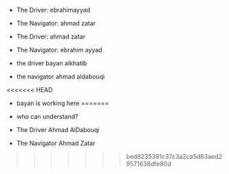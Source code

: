* The Driver: ebrahimayyad
* The Navigator: ahmad zatar

* The Driver: ahmad zatar
* The Navigator: ebrahim ayyad

* the driver bayan alkhatib
* the navigator ahmad aldabouqi

<<<<<<< HEAD
* bayan is working here 
=======
* who can understand?

* The Driver Ahmad AlDabouqi
* The Navigator Ahmad Zatar 

>>>>>>> bed8235391c37c3a2ca5d83aed29571638dfe80d
